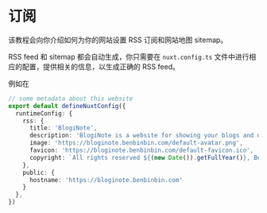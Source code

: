 # 订阅

该教程会向你介绍如何为你的网站设置 RSS 订阅和网站地图 sitemap。

RSS feed 和 sitemap 都会自动生成，你只需要在 `nuxt.config.ts` 文件中进行相应的配置，提供相关的信息，以生成正确的 RSS feed。

例如在

```ts [nuxt.config.ts]
// some metadata about this website
export default defineNuxtConfig({
  runtimeConfig: {
    rss: {
      title: 'BlogiNote',
      description: 'BlogiNote is a website for showing your blogs and notes with flexible layouts and multiple optimizations.',
      image: 'https://bloginote.benbinbin.com/default-avatar.png',
      favicon: 'https://bloginote.benbinbin.com/default-favicon.ico',
      copyright: `All rights reserved ${(new Date()).getFullYear()}, Benbinbin`
    },
    public: {
      hostname: 'https://bloginote.benbinbin.com'
    }
  },
})
```